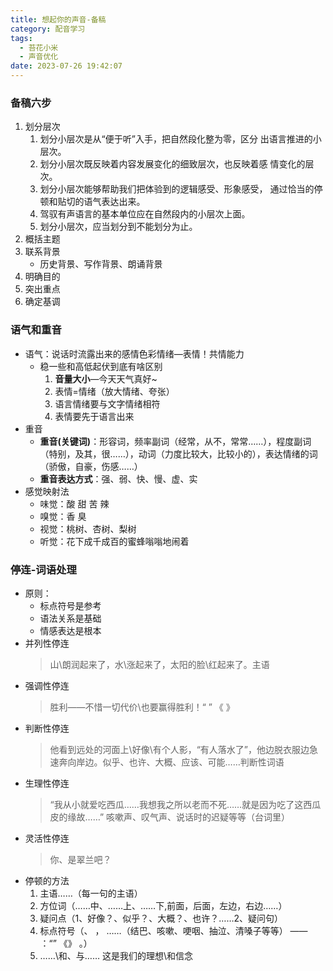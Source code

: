 ```yaml
---
title: 想起你的声音-备稿
category: 配音学习
tags:
  - 苔花小米
  - 声音优化
date: 2023-07-26 19:42:07
---
```


### 备稿六步
1. 划分层次
    1. 划分小层次是从“便于听”入手，把自然段化整为零，区分
    出语言推进的小层次。
    2. 划分小层次既反映着内容发展变化的细致层次，也反映着感
    情变化的层次。
    3. 划分小层次能够帮助我们把体验到的逻辑感受、形象感受，
    通过恰当的停顿和贴切的语气表达出来。
    4. 驾驭有声语言的基本单位应在自然段内的小层次上面。
    5. 划分小层次，应当划分到不能划分为止。
2. 概括主题
3. 联系背景
    - 历史背景、写作背景、朗诵背景
4. 明确目的
5. 突出重点
6. 确定基调

### 语气和重音
- 语气：说话时流露出来的感情色彩情绪—表情！共情能力
    - 稳一些和高低起伏到底有啥区别
        1.  **音量大小**—今天天气真好~
        2. 表情=情绪（放大情绪、夸张）
        3. 语言情绪要与文字情绪相符
        4. 表情要先于语言出来
- 重音
    - **重音(关键词)**：形容词，频率副词（经常，从不，常常……），程度副词（特别，及其，很……），动词（力度比较大，比较小的），表达情绪的词（骄傲，自豪，伤感……）  
    - **重音表达方式**：强、弱、快、慢、虚、实
- 感觉映射法
    - 味觉：酸 甜 苦 辣
    - 嗅觉：香 臭
    - 视觉：桃树、杏树、梨树
    - 听觉：花下成千成百的蜜蜂嗡嗡地闹着      

### 停连-词语处理
- 原则：
    - 标点符号是参考
    - 语法关系是基础
    - 情感表达是根本
- 并列性停连
    > 山\朗润起来了，水\涨起来了，太阳的脸\红起来了。主语
- 强调性停连
    > 胜利——不惜一切代价\也要赢得胜利！“ ” 《 》 
- 判断性停连
    > 他看到远处的河面上\好像\有个人影，“有人落水了”，他边脱衣服边急速奔向岸边。似乎、也许、大概、应该、可能……判断性词语
- 生理性停连
    > “我从小就爱吃西瓜……我想我之所以老而不死……就是因为吃了这西瓜皮的缘故……”  咳嗽声、叹气声、说话时的迟疑等等（台词里）
- 灵活性停连
    > 你、是翠兰吧？
- 停顿的方法
    1. 主语……（每一句的主语） 
    2. 方位词（……中、……上、……下,前面，后面，左边，右边……）
    3. 疑问点（1、好像？、似乎？、大概？、也许？……2、疑问句）
    4. 标点符号（、 ， ……（结巴、咳嗽、哽咽、抽泣、清嗓子等等） —— ：“” 《》 。）
    5. ……\和、与…… 这是我们的理想\和信念



